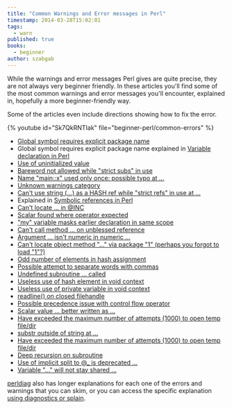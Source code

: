 ```yaml
---
title: "Common Warnings and Error messages in Perl"
timestamp: 2014-03-28T15:02:01
tags:
  - warn
published: true
books:
  - beginner
author: szabgab
---
```



While the warnings and error messages Perl gives are quite precise, they are not
always very beginner friendly. In these articles you'll find some of the most common
warnings and error messages you'll encounter, explained in, hopefully a more beginner-friendly way.

Some of the articles even include directions showing how to fix the error.


{% youtube id="Sk7QkRNTIak" file="beginner-perl/common-errors" %}

* [Global symbol requires explicit package name](/global-symbol-requires-explicit-package-name)
* Global symbol requires explicit package name explained in [Variable declaration in Perl](/variable-declaration-in-perl)
* [Use of uninitialized value](/use-of-uninitialized-value)
* [Bareword not allowed while "strict subs" in use](/barewords-in-perl)
* [Name "main::x" used only once: possible typo at ...](/name-used-only-once-possible-typo)
* [Unknown warnings category](/unknown-warnings-category)
* [Can't use string (...) as a HASH ref while "strict refs" in use at ...](/cant-use-string-as-a-hash-ref-while-strict-refs-in-use)
* Explained in [Symbolic references in Perl](/symbolic-reference-in-perl)
* [Can't locate ... in @INC](/cant-locate-in-inc)
* [Scalar found where operator expected](/scalar-found-where-operator-expected)
* ["my" variable masks earlier declaration in same scope](/my-variable-masks-earlier-declaration-in-same-scope)
* [Can't call method ... on unblessed reference](/cant-call-method-on-unblessed-reference)
* [Argument ... isn't numeric in numeric ...](/argument-isnt-numeric-in-numeric)
* [Can't locate object method "..." via package "1" (perhaps you forgot to load "1"?)](/cant-locate-object-method-via-package-1)
* [Odd number of elements in hash assignment](/creating-hash-from-an-array)
* [Possible attempt to separate words with commas](/qw-quote-word)
* [Undefined subroutine ... called](/autoload)
* [Useless use of hash element in void context](/useless-use-of-hash-element-in-void-context)
* [Useless use of private variable in void context](/useless-use-of-private-variable-in-void-context)
* [readline() on closed filehandle](/readline-on-closed-filehandle)
* [Possible precedence issue with control flow operator](/possible-precedence-issue-with-control-flow-operator)
* [Scalar value ... better written as ...](/scalar-value-better-written-as)
* [Have exceeded the maximum number of attempts (1000) to open temp file/dir](/have-exceeded-the-maximum-number-of-attempts)
* [substr outside of string at ...](/substr-outside-of-string)
* [Have exceeded the maximum number of attempts (1000) to open temp file/dir](/have-exceeded-the-maximum-number-of-attempts)
* [Deep recursion on subroutine](/deep-recursion-on-subroutine)
* [Use of implicit split to @_ is deprecated ...](/use-of-implicit-split-to-is-deprecated)
* [Variable "..." will not stay shared ...](/variable-will-not-stay-shared)


[perldiag](https://metacpan.org/pod/perldiag) also has longer explanations for each one of the errors and warnings
that you can skim, or you can access the specific explanation [using diagnostics or splain](/use-diagnostics-or-splain).


